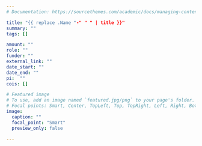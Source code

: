 ```yaml
---
# Documentation: https://sourcethemes.com/academic/docs/managing-content/

title: "{{ replace .Name "-" " " | title }}"
summary: ""
tags: []

amount: ""
role: ""
funder: ""
external_link: ""
date_start: ""
date_end: ""
pi:  ""
cois: []

# Featured image
# To use, add an image named `featured.jpg/png` to your page's folder.
# Focal points: Smart, Center, TopLeft, Top, TopRight, Left, Right, BottomLeft, Bottom, BottomRight.
image:
  caption: ""
  focal_point: "Smart"
  preview_only: false

---
```

